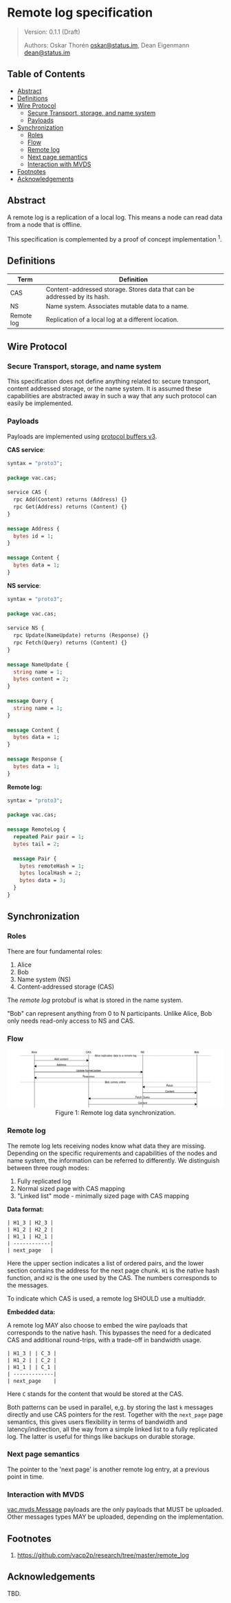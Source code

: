 # Remote log specification

> Version: 0.1.1 (Draft)
>
> Authors: Oskar Thorén oskar@status.im, Dean Eigenmann dean@status.im

## Table of Contents

- [Abstract](#abstract)
- [Definitions](#definitions)
- [Wire Protocol](#wire-protocol)
    - [Secure Transport, storage, and name system](#secure-transport-storage-and-name-system)
    - [Payloads](#payloads)
- [Synchronization](#synchronization)
    - [Roles](#roles)
    - [Flow](#flow)
    - [Remote log](#remote-log)
    - [Next page semantics](#next-page-semantics)
    - [Interaction with MVDS](#interaction-with-mvds)
- [Footnotes](#footnotes)
- [Acknowledgements](#acknowledgements)

## Abstract

A remote log is a replication of a local log. This means a node can read data from a node that is offline.

This specification is complemented by a proof of concept implementation <sup>1</sup>.

## Definitions

| Term        | Definition                                                                                   |
| ----------- | --------------------------------------------------------------------------------------       |
| CAS         | Content-addressed storage. Stores data that can be addressed by its hash.                    |
| NS          | Name system. Associates mutable data to a name.                                              |
| Remote log  | Replication of a local log at a different location.                                          |

## Wire Protocol

### Secure Transport, storage, and name system

This specification does not define anything related to: secure transport,
content addressed storage, or the name system. It is assumed these capabilities
are abstracted away in such a way that any such protocol can easily be
implemented.

<!-- TODO: Elaborate on properties required here. -->

### Payloads

Payloads are implemented using [protocol buffers v3](https://developers.google.com/protocol-buffers/).

**CAS service**:

```protobuf
syntax = "proto3";

package vac.cas;

service CAS {
  rpc Add(Content) returns (Address) {}
  rpc Get(Address) returns (Content) {}
}

message Address {
  bytes id = 1;
}

message Content {
  bytes data = 1;
}
```

<!-- XXX/TODO: Can we get rid of the id/data complication and just use bytes? -->

**NS service**:

```protobuf
syntax = "proto3";

package vac.cas;

service NS {
  rpc Update(NameUpdate) returns (Response) {}
  rpc Fetch(Query) returns (Content) {}
}

message NameUpdate {
  string name = 1;
  bytes content = 2;
}

message Query {
  string name = 1;
}

message Content {
  bytes data = 1;
}

message Response {
  bytes data = 1;
}
```

<!-- XXX: Response and data type a bit weird, Ok/Err enum? -->
<!-- TODO: Do we want NameInit here? -->

**Remote log:**

```protobuf
syntax = "proto3";

package vac.cas;

message RemoteLog {
  repeated Pair pair = 1;
  bytes tail = 2;

  message Pair {
    bytes remoteHash = 1;
    bytes localHash = 2;
    bytes data = 3;
  }
}
```

<!-- TODO: Better name for Pair, Mapping? -->

<!-- TODO: Consider making more useful in conjunction with metadata field. It makes sense to explicitly list what sequence a message is <local hash, remote hash, data, seqid> this way I can easily sync a messages prior or after a specific number. To enable this to be dynamic it might make sense to add page info so that I am aware which page I can find seqid on -->

## Synchronization

### Roles

There are four fundamental roles:

1. Alice
2. Bob
2. Name system (NS)
3. Content-addressed storage (CAS)

The *remote log* protobuf is what is stored in the name system.

"Bob" can represent anything from 0 to N participants. Unlike Alice, Bob only needs read-only access to NS and CAS.

<!-- TODO: Document random node as remote log -->
<!-- TODO: Document how to find initial remote log (e.g. per sync contexts -->

### Flow

<!-- diagram -->

<p align="center">
    <img src="./assets/remotelog/remote-log.png" />
    <br />
    Figure 1: Remote log data synchronization.
</p>

<!-- Document the flow wrt operations -->

### Remote log

The remote log lets receiving nodes know what data they are missing. Depending
on the specific requirements and capabilities of the nodes and name system, the
information can be referred to differently. We distinguish between three rough
modes:

1. Fully replicated log
2. Normal sized page with CAS mapping
3. "Linked list" mode - minimally sized page with CAS mapping

**Data format:**

```
| H1_3 | H2_3 |
| H1_2 | H2_2 |
| H1_1 | H2_1 |
| ------------|
| next_page   |
```

Here the upper section indicates a list of ordered pairs, and the lower section
contains the address for the next page chunk. `H1` is the native hash function,
and `H2` is the one used by the CAS. The numbers corresponds to the messages.

To indicate which CAS is used, a remote log SHOULD use a multiaddr.

**Embedded data:**

A remote log MAY also choose to embed the wire payloads that corresponds to the
native hash. This bypasses the need for a dedicated CAS and additional
round-trips, with a trade-off in bandwidth usage.

```
| H1_3 | | C_3 |
| H1_2 | | C_2 |
| H1_1 | | C_1 |
| -------------|
| next_page    |
```

Here `C` stands for the content that would be stored at the CAS.

Both patterns can be used in parallel, e,g. by storing the last `k` messages
directly and use CAS pointers for the rest. Together with the `next_page` page
semantics, this gives users flexibility in terms of bandwidth and
latency/indirection, all the way from a simple linked list to a fully replicated
log. The latter is useful for things like backups on durable storage.

### Next page semantics

The pointer to the 'next page' is another remote log entry, at a previous point
in time.

<!-- TODO: Determine requirement re overlapping, adjacent, and/or missing entries -->

<!-- TODO: Document message ordering append only requirements -->

### Interaction with MVDS

[vac.mvds.Message](./mvds.md#payloads) payloads are the only payloads that MUST be uploaded. Other messages types MAY be uploaded, depending on the implementation.

## Footnotes

1. <https://github.com/vacp2p/research/tree/master/remote_log>

## Acknowledgements

TBD.
